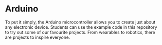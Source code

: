 # Arduino
To put it simply, the Arduino microcontroller allows you to create just about any electronic device. Students can use the example code in this repository to try out some of our favourite projects. 
From wearables to robotics, there are projects to inspire everyone. 
